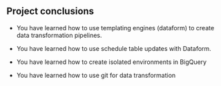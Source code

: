 ## Project conclusions

* You have learned how to use templating engines (dataform) to create data transformation pipelines.

* You have learned how to use schedule table updates with Dataform.

* You have learned how to create isolated environments in BigQuery

* You have learned how to use git for data transformation